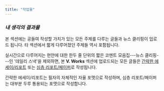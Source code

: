 ```yaml
---
title: "작업물"
---
```


*<h3> 내 생각의 결과물 </h3>*

본 섹션에는 공들여 작성할 가치가 있는 모든 주제를 다루는 글들과 뉴스 클리핑이 업로드 됩니다. 타 섹션에서 짧게 다루어졌던 주제들 역시 포함됩니다.

실시간으로 다루어지는 현안에 대한 한두 줄 단위의 짧은 코멘트 모음집---뉴스 클리핑---인 '데일리 스낵'을 제외하면, 본 **V. Works** 섹션에 업로드되는 모든 글들은 [간략한 에세이/리포트][ref1] 또는 [심층 리포트/페이퍼][ref2]로 작성됩니다.

간략한 에세이/리포트는 필자의 자체적인 자율 포맷으로 작성하며, 심층 리포트/페이퍼는 대부분 두루 통용되는 포맷으로 작성합니다.



[ref1]: https://snowballassociates.com/ko/works/light_format/
[ref2]: https://snowballassociates.com/ko/works/full_format/